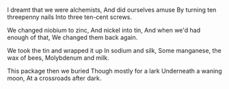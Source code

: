 I dreamt that we were alchemists,
   And did ourselves amuse
By turning ten threepenny nails
   Into three ten-cent screws. 

We changed niobium to zinc,
   And nickel into tin,
And when we'd had enough of that,
   We changed them back again.

We took the tin and wrapped it up
   In sodium and silk,
Some manganese, the wax of bees,
   Molybdenum and milk.

This package then we buried
   Though mostly for a lark
Underneath a waning moon,
    At a crossroads after dark.



   

